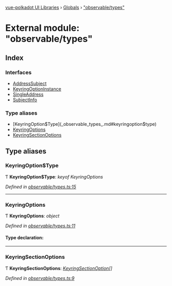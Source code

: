 [vue-polkadot UI Libraries](../README.md) › [Globals](../globals.md) › ["observable/types"](_observable_types_.md)

# External module: "observable/types"

## Index

### Interfaces

* [AddressSubject](../interfaces/_observable_types_.addresssubject.md)
* [KeyringOptionInstance](../interfaces/_observable_types_.keyringoptioninstance.md)
* [SingleAddress](../interfaces/_observable_types_.singleaddress.md)
* [SubjectInfo](../interfaces/_observable_types_.subjectinfo.md)

### Type aliases

* [KeyringOption$Type](_observable_types_.md#keyringoption$type)
* [KeyringOptions](_observable_types_.md#keyringoptions)
* [KeyringSectionOptions](_observable_types_.md#keyringsectionoptions)

## Type aliases

###  KeyringOption$Type

Ƭ **KeyringOption$Type**: *keyof KeyringOptions*

*Defined in [observable/types.ts:15](https://github.com/vue-polkadot/vue-ui/blob/f2fb111/packages/vue-keyring/src/observable/types.ts#L15)*

___

###  KeyringOptions

Ƭ **KeyringOptions**: *object*

*Defined in [observable/types.ts:11](https://github.com/vue-polkadot/vue-ui/blob/f2fb111/packages/vue-keyring/src/observable/types.ts#L11)*

#### Type declaration:

___

###  KeyringSectionOptions

Ƭ **KeyringSectionOptions**: *[KeyringSectionOption](../interfaces/_options_types_.keyringsectionoption.md)[]*

*Defined in [observable/types.ts:9](https://github.com/vue-polkadot/vue-ui/blob/f2fb111/packages/vue-keyring/src/observable/types.ts#L9)*
